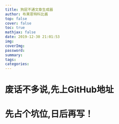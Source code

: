 ```yaml
---
title: 狗屁不通文章生成器
author: 布莱恩特科比酱
top: false
cover: false
toc: true
mathjax: false
date: 2019-12-30 21:01:53
img:
coverImg:
password:
summary:
tags:
categories:
---
```


# 废话不多说,先上GitHub地址

# 先占个坑位,日后再写！

